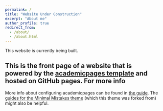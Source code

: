```yaml
---
permalink: /
title: "Website Under Construction"
excerpt: "About me"
author_profile: true
redirect_from:
  - /about/
  - /about.html
---
```

This website is currently being built.

This is the front page of a website that is powered by the [academicpages template](https://github.com/academicpages/academicpages.github.io) and hosted on GitHub pages.
For more info
------
More info about configuring academicpages can be found in [the guide](https://academicpages.github.io/markdown/). The [guides for the Minimal Mistakes theme](https://mmistakes.github.io/minimal-mistakes/docs/configuration/) (which this theme was forked from) might also be helpful.
